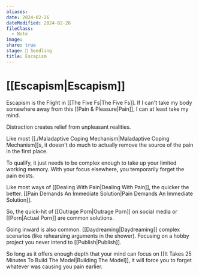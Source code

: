 ```yaml
---
aliases: 
date: 2024-02-26
dateModified: 2024-02-26
fileClass:
  - Note
image: 
share: true
stage: 🌱 Seedling
title: Escapism
---
```


# [[Escapism|Escapism]]

Escapism is the Flight in [[The Five Fs|The Five Fs]]. If I can't take my body somewhere away from this [[Pain & Pleasure|Pain]], I can at least take my mind.

Distraction creates relief from unpleasant realities. 

Like most [[./Maladaptive Coping Mechanism|Maladaptive Coping Mechanism]]s, it doesn't do much to actually remove the source of the pain in the first place.

To qualify, it just needs to be complex enough to take up your limited working memory. With your focus elsewhere, you temporarily forget the pain exists.

Like most ways of [[Dealing With Pain|Dealing With Pain]], the quicker the better. [[Pain Demands An Immediate Solution|Pain Demands An Immediate Solution]]. 

So, the quick-hit of [[Outrage Porn|Outrage Porn]] on social media or [[Porn|Actual Porn]] are common solutions.

Going inward is also common. [[Daydreaming|Daydreaming]] complex scenarios (like rehearsing arguments in the shower). Focusing on a hobby project you never intend to [[Publish|Publish]]. 

So long as it offers enough depth that your mind can focus on [[It Takes 25 Minutes To Build The Model|Building The Model]], it will force you to forget whatever was causing you pain earlier.
